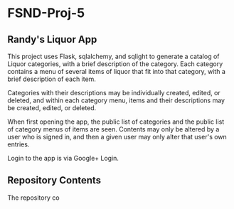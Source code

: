 # FSND-Proj-5
## Randy's Liquor App
This project uses Flask, sqlalchemy, and sqlight to generate a catalog of Liquor categories, with a brief description of the category.  Each category contains a menu of several items of liquor that fit into that category, with a brief description of each item.

Categories with their descriptions may be individually created, edited, or deleted, and within each category menu, items and their descriptions may be created, edited, or deleted.

When first opening the app, the public list of categories and the public list of category menus of items are seen.  Contents may only be altered by a user who is signed in, and then a given user may only alter that user's own entries.

Login to the app is via Google+ Login.
## Repository Contents
The repository co
